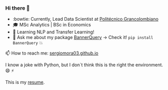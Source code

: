 ### Hi there 👋

- :bowtie: Currently, Lead Data Scientist at [Politécnico Grancolombiano](https://www.poli.edu.co/)
- 🎓 MSc Analytics | BSc in Economics
- 🌱 Learning NLP and Transfer Learning!
- 💬 Ask me about my package [BannerQuery](https://pypi.org/project/BannerQuery/) -> Check it! ```pip install BannerQuery``` :boom:

📫 How to reach me: [sergiomora03.github.io](https://sergiomora03.github.io/)

I know a joke with Python, but I don´t think this is the right the environment. :smile: ⚡

This is my [resume](https://www.canva.com/design/DADhSYqSGD4/1rn2crvsGf4aLQNChQLlJA/view?utm_content=DADhSYqSGD4&utm_campaign=designshare&utm_medium=link&utm_source=sharebutton).
